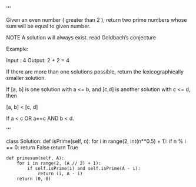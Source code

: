 '''

Given an even number ( greater than 2 ), return two prime numbers whose sum will be equal to given number.

NOTE A solution will always exist. read Goldbach’s conjecture

Example:


Input : 4
Output: 2 + 2 = 4

If there are more than one solutions possible, return the lexicographically smaller solution.

If [a, b] is one solution with a <= b,
and [c,d] is another solution with c <= d, then

[a, b] < [c, d]

If a < c OR a==c AND b < d.

'''


class Solution:
    def isPrime(self, n):
        for i in range(2, int(n**0.5) + 1):
            if n % i == 0:
                return False
        return True

    def primesum(self, A):
        for i in range(2, (A // 2) + 1):
            if self.isPrime(i) and self.isPrime(A - i):
                return (i, A - i)
        return (0, 0)
